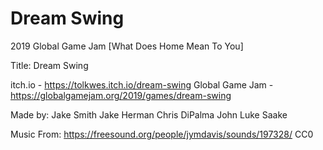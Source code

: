# Dream Swing
2019 Global Game Jam [What Does Home Mean To You]

Title:
    Dream Swing

itch.io - https://tolkwes.itch.io/dream-swing
Global Game Jam - https://globalgamejam.org/2019/games/dream-swing

Made by:
    Jake Smith
    Jake Herman
    Chris DiPalma
    John Luke Saake


Music From:
    https://freesound.org/people/jymdavis/sounds/197328/
        CC0

